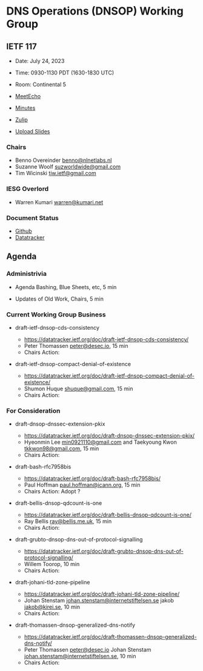 # DNS Operations (DNSOP) Working Group

## IETF 117

* Date: July 24, 2023
* Time: 0930-1130 PDT (1630-1830 UTC)
* Room: Continental 5

* [MeetEcho](https://meetings.conf.meetecho.com/ietf117/?group=dnsop&short=&item=1)
* [Minutes](https://notes.ietf.org/notes-ietf-117-dnsop)
* [Zulip](https://zulip.ietf.org/#narrow/stream/dnsop)
* [Upload Slides](https://datatracker.ietf.org/meeting/117/session/dnsop)

### Chairs

* Benno Overeinder [benno@nlnetlabs.nl](benno@nlnetlabs.nl)
* Suzanne Woolf [suzworldwide@gmail.com](suzworldwide@gmail.com)
* Tim Wicinski [tjw.ietf@gmail.com](tjw.ietf@gmail.com)

### IESG Overlord

* Warren Kumari [warren@kumari.net](warren@kumari.net)

### Document Status

* [Github](https://github.com/ietf-wg-dnsop/wg-materials/blob/main/dnsop-document-status.md)
* [Datatracker](https://datatracker.ietf.org/wg/dnsop/documents/)

## Agenda

### Administrivia

* Agenda Bashing, Blue Sheets, etc,  5 min

* Updates of Old Work, Chairs, 5 min


### Current Working Group Business

*   draft-ietf-dnsop-cds-consistency
    - https://datatracker.ietf.org/doc/draft-ietf-dnsop-cds-consistency/
    - Peter Thomassen <peter@desec.io>, 15 min
    - Chairs Action:

*   draft-ietf-dnsop-compact-denial-of-existence
    - https://datatracker.ietf.org/doc/draft-ietf-dnsop-compact-denial-of-existence/
    - Shumon Huque <shuque@gmail.com>, 15 min
    - Chairs Action:


### For Consideration

*   draft-dnsop-dnssec-extension-pkix
    - https://datatracker.ietf.org/doc/draft-dnsop-dnssec-extension-pkix/
    - Hyeonmin Lee <min0921110@gmail.com> and Taekyoung Kwon <tkkwon98@gmail.com>, 15 min
    - Chairs Action:

*   draft-bash-rfc7958bis
    - https://datatracker.ietf.org/doc/draft-bash-rfc7958bis/
    - Paul Hoffman <paul.hoffman@icann.org>, 15 min
    - Chairs Action: Adopt ?

*   draft-bellis-dnsop-qdcount-is-one
    - https://datatracker.ietf.org/doc/draft-bellis-dnsop-qdcount-is-one/
    - Ray Bellis <ray@bellis.me.uk>, 15 min
    - Chairs Action:

*   draft-grubto-dnsop-dns-out-of-protocol-signalling
    - https://datatracker.ietf.org/doc/draft-grubto-dnsop-dns-out-of-protocol-signalling/
    - Willem Toorop, 10 min
    - Chairs Action:

*   draft-johani-tld-zone-pipeline
    - https://datatracker.ietf.org/doc/draft-johani-tld-zone-pipeline/
    - Johan Stenstam <johan.stenstam@internetstiftelsen.se> jakob <jakob@kirei.se>, 10 min
    - Chairs Action:

*   draft-thomassen-dnsop-generalized-dns-notify
    - https://datatracker.ietf.org/doc/draft-thomassen-dnsop-generalized-dns-notify/
    - Peter Thomassen <peter@desec.io> Johan Stenstam <johan.stenstam@internetstiftelsen.se>, 10 min
    - Chairs Action:
